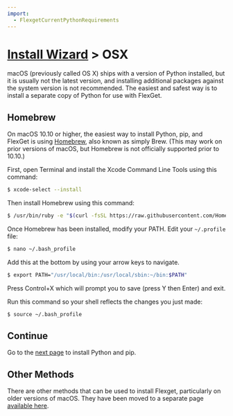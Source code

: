 ```yaml
---
import:
  - FlexgetCurrentPythonRequirements
---
```


# [Install Wizard](/InstallWizard) > OSX

<div class="alert alert-warning clearfix" role="alert">
<div class="pull-left"><span class="glyphicon glyphicon-exclamation-sign"></span></div>
<div class="pull-right" style="display: inline-block;">macOS (previously called OS X) ships with a version of Python installed, but it is usually not the latest version, and installing additional packages against the system version is not recommended. The easiest and safest way is to install a separate copy of Python for use with FlexGet.</div>
</div>


## Homebrew
On macOS 10.10 or higher, the easiest way to install Python, pip, and FlexGet is using [Homebrew](https://brew.sh/), also known as simply Brew. (This may work on prior versions of macOS, but Homebrew is not officially supported prior to 10.10.)

First, open Terminal and install the Xcode Command Line Tools using this command:
```bash
$ xcode-select --install
```

Then install Homebrew using this command:
```bash
$ /usr/bin/ruby -e "$(curl -fsSL https://raw.githubusercontent.com/Homebrew/install/master/install)"
```

Once Homebrew has been installed, modify your PATH. Edit your `~/.profile` file:
```bash
$ nano ~/.bash_profile
```

Add this at the bottom by using your arrow keys to navigate.
```bash
$ export PATH="/usr/local/bin:/usr/local/sbin:~/bin:$PATH"
```

Press Control+X which will prompt you to save (press Y then Enter) and exit.

Run this command so your shell reflects the changes you just made:
```bash
$ source ~/.bash_profile
```

## Continue
Go to the [next page](/InstallWizard/OSX/Python) to install Python and pip.


## Other Methods
There are other methods that can be used to install Flexget, particularly on older versions of macOS. They have been moved to a separate page [available here](/InstallWizard/OSX/OtherMethods).